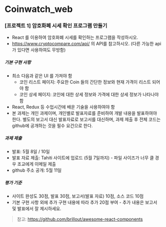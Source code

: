 # Coinwatch_web

### [프로젝트 1] 암호화폐 시세 확인 프로그램 만들기
 - React 를 이용하여 암호화폐 시세를 확인하는 프로그램을 작성하시오.
 - https://www.cryptocompare.com/api/ 의 API를 참고하시오. (다른 가능한 api가 있다면 사용하여도 무방함)

##### 기본 구현 사항
 - 최소 다음과 같은 UI 를 가져야 함
    - 코인 리스트 페이지: 주요한 Coin 들의 간단한 정보와 현재 가격이 리스트 되어야 함
    - 코인 상세 페이지: 코인에 대한 상세 정보와 가격에 대한 상세 정보가 나타나야 함
 - React, Redux 등 수업시간에 배운 기술을 사용하여야 함
 - 본 과제는 개인 과제이며, 개인별로 발표자료를 준비하여 개발 내용을 발표하여야 한다. 별도의 보고서 대신 발표자료로 보고서를 대신하며, 과제 제출 후 전체 코드는 github에 공개하는 것을 필수 요건으로 한다.

##### 과제 제출
 - 발표: 5월 8일 / 10일
 - 발표 자료 제출: Tahiti 사이트에 업로드 (5월 7일까지) - 파일 사이즈가 너무 클 경우 조교에게 이메일 제출
 - github 주소 공개: 5월 11일
##### 평가 기준
 - 사이트 완성도 30점, 발표 30점, 보고서(발표 자료) 10점, 소스 코드 10점
 - 기본 구현 사항 외에 추가 구현 내용에 따라 추가 20점 부여 - 추가 내용은 보고서 및 발표에서 잘 제시하세요.

> 참고: https://github.com/brillout/awesome-react-components